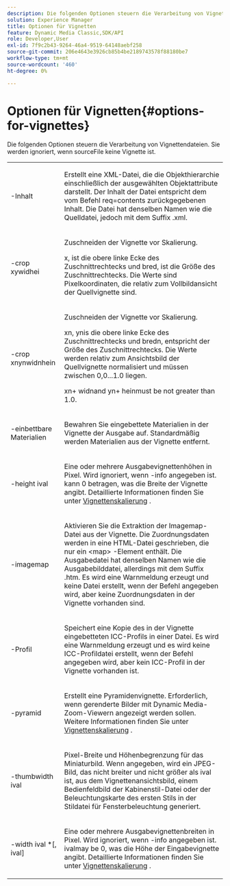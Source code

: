```yaml
---
description: Die folgenden Optionen steuern die Verarbeitung von Vignettendateien. Sie werden ignoriert, wenn sourceFile keine Vignette ist.
solution: Experience Manager
title: Optionen für Vignetten
feature: Dynamic Media Classic,SDK/API
role: Developer,User
exl-id: 7f9c2b43-9264-46a4-9519-64148aebf258
source-git-commit: 206e4643e3926cb85b4be2189743578f88180be7
workflow-type: tm+mt
source-wordcount: '460'
ht-degree: 0%

---
```


# Optionen für Vignetten{#options-for-vignettes}

Die folgenden Optionen steuern die Verarbeitung von Vignettendateien. Sie werden ignoriert, wenn sourceFile keine Vignette ist.

<table id="simpletable_6D0C967EB84947FBAC34B46C4BB23AF0"> 
 <tr class="strow"> 
  <td class="stentry"> <p><span class="codeph"> -Inhalt</span> </p></td> 
  <td class="stentry"> <p>Erstellt eine XML-Datei, die die Objekthierarchie einschließlich der ausgewählten Objektattribute darstellt. Der Inhalt der Datei entspricht dem vom Befehl <span class="codeph"> req=contents</span> zurückgegebenen Inhalt. Die Datei hat denselben Namen wie die Quelldatei, jedoch mit dem Suffix <span class="filepath"> .xml</span>. </p></td> 
 </tr> 
 <tr class="strow"> 
  <td class="stentry"> <p><span class="codeph">-crop  <span class="varname"> </span><span class="varname"> </span><span class="varname"> </span><span class="varname"> xywidhei</span></span> </p></td> 
  <td class="stentry"> <p>Zuschneiden der Vignette vor Skalierung. </p> <p><span class="codeph"><span class="varname"> x</span>, <span class="varname"> </span></span> ist die obere linke Ecke des Zuschnittrechtecks und  <span class="codeph"><span class="varname"> bred</span>, <span class="varname"> </span></span> ist die Größe des Zuschnittrechtecks. Die Werte sind Pixelkoordinaten, die relativ zum Vollbildansicht der Quellvignette sind. </p></td> 
 </tr> 
 <tr class="strow"> 
  <td class="stentry"> <p><span class="codeph">-crop  <span class="varname"> </span><span class="varname"> </span><span class="varname"> </span><span class="varname"> xnynwidnhein</span></span> </p> </td> 
  <td class="stentry"> <p>Zuschneiden der Vignette vor Skalierung. </p> <p><span class="codeph"><span class="varname"> xn</span>, <span class="varname"> </span></span> ynis die obere linke Ecke des Zuschnittrechtecks und  <span class="codeph"><span class="varname"> bredn</span>,<span class="varname"> </span></span> entspricht der Größe des Zuschnittrechtecks. Die Werte werden relativ zum Ansichtsbild der Quellvignette normalisiert und müssen zwischen 0,0...1.0 liegen. </p> <p><span class="codeph"><span class="varname"> xn</span></span>+<span class="codeph"><span class="varname"> </span></span> widnand  <span class="codeph"><span class="varname"> yn</span></span>+<span class="codeph"><span class="varname"> </span></span> heinmust be not greater than 1.0. </p></td> 
 </tr> 
 <tr class="strow"> 
  <td class="stentry"> <p><span class="codeph"> -einbettbare Materialien</span> </p></td> 
  <td class="stentry"> <p>Bewahren Sie eingebettete Materialien in der Vignette der Ausgabe auf. Standardmäßig werden Materialien aus der Vignette entfernt. </p></td> 
 </tr> 
 <tr class="strow"> 
  <td class="stentry"> <p><span class="codeph">-height  <span class="varname"> ival</span></span> </p></td> 
  <td class="stentry"> <p>Eine oder mehrere Ausgabevignettenhöhen in Pixel. Wird ignoriert, wenn -info angegeben ist. <span class="varname"> </span> kann 0 betragen, was die Breite der Vignette angibt. Detaillierte Informationen finden Sie unter <a href="../../../../ir-api/vntc/utilities/c-ir-vignette-converter-vntc/c-ir-vignette-scaling.md#concept-e373a29c2f954df98d704c7723804585" type="concept" format="dita" scope="local"> Vignettenskalierung</a> . </p></td> 
 </tr> 
 <tr class="strow"> 
  <td class="stentry"> <p><span class="codeph"> -imagemap</span> </p></td> 
  <td class="stentry"> <p>Aktivieren Sie die Extraktion der Imagemap-Datei aus der Vignette. Die Zuordnungsdaten werden in eine HTML-Datei geschrieben, die nur ein <span class="codeph"> &lt;map&gt;</span> -Element enthält. Die Ausgabedatei hat denselben Namen wie die Ausgabebilddatei, allerdings mit dem Suffix <span class="filepath"> .htm</span>. Es wird eine Warnmeldung erzeugt und keine Datei erstellt, wenn der Befehl angegeben wird, aber keine Zuordnungsdaten in der Vignette vorhanden sind. </p></td> 
 </tr> 
 <tr class="strow"> 
  <td class="stentry"> <p><span class="codeph"> -Profil</span> </p></td> 
  <td class="stentry"> <p>Speichert eine Kopie des in der Vignette eingebetteten ICC-Profils in einer Datei. Es wird eine Warnmeldung erzeugt und es wird keine ICC-Profildatei erstellt, wenn der Befehl angegeben wird, aber kein ICC-Profil in der Vignette vorhanden ist. </p></td> 
 </tr> 
 <tr class="strow"> 
  <td class="stentry"> <p><span class="codeph"> -pyramid</span> </p></td> 
  <td class="stentry"> <p>Erstellt eine Pyramidenvignette. Erforderlich, wenn gerenderte Bilder mit Dynamic Media-Zoom-Viewern angezeigt werden sollen. Weitere Informationen finden Sie unter <a href="../../../../ir-api/vntc/utilities/c-ir-vignette-converter-vntc/c-ir-vignette-scaling.md#concept-e373a29c2f954df98d704c7723804585" type="concept" format="dita" scope="local"> Vignettenskalierung</a> . </p></td> 
 </tr> 
 <tr class="strow"> 
  <td class="stentry"> <p><span class="codeph">-thumbwidth  <span class="varname"> ival</span></span> </p></td> 
  <td class="stentry"> <p>Pixel-Breite und Höhenbegrenzung für das Miniaturbild. Wenn angegeben, wird ein JPEG-Bild, das nicht breiter und nicht größer als <span class="varname"> ival</span> ist, aus dem Vignettenansichtsbild, einem Bedienfeldbild der Kabinenstil-Datei oder der Beleuchtungskarte des ersten Stils in der Stildatei für Fensterbeleuchtung generiert. </p></td> 
 </tr> 
 <tr class="strow"> 
  <td class="stentry"> <p><span class="codeph">-width  <span class="varname"> ival</span> *[,<span class="varname"> ival</span>]</span> </p></td> 
  <td class="stentry"> <p>Eine oder mehrere Ausgabevignettenbreiten in Pixel. Wird ignoriert, wenn <span class="codeph"> -info</span> angegeben ist. <span class="varname"> </span> ivalmay be 0, was die Höhe der Eingabevignette angibt. Detaillierte Informationen finden Sie unter <a href="../../../../ir-api/vntc/utilities/c-ir-vignette-converter-vntc/c-ir-vignette-scaling.md#concept-e373a29c2f954df98d704c7723804585" type="concept" format="dita" scope="local"> Vignettenskalierung</a> . </p></td> 
 </tr> 
</table>
